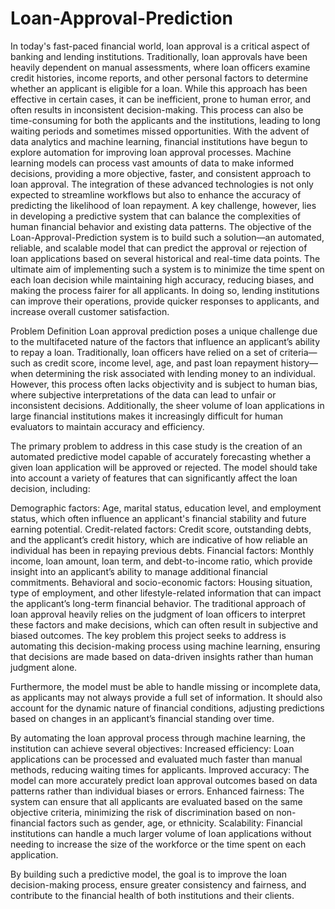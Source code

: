 # Loan-Approval-Prediction
In today's fast-paced financial world, loan approval is a critical aspect of banking and lending institutions. Traditionally, loan approvals have been heavily dependent on manual assessments, where loan officers examine credit histories, income reports, and other personal factors to determine whether an applicant is eligible for a loan. While this approach has been effective in certain cases, it can be inefficient, prone to human error, and often results in inconsistent decision-making. This process can also be time-consuming for both the applicants and the institutions, leading to long waiting periods and sometimes missed opportunities.
With the advent of data analytics and machine learning, financial institutions have begun to explore automation for improving loan approval processes. Machine learning models can process vast amounts of data to make informed decisions, providing a more objective, faster, and consistent approach to loan approval. The integration of these advanced technologies is not only expected to streamline workflows but also to enhance the accuracy of predicting the likelihood of loan repayment.
A key challenge, however, lies in developing a predictive system that can balance the complexities of human financial behavior and existing data patterns. The objective of the Loan-Approval-Prediction system is to build such a solution—an automated, reliable, and scalable model that can predict the approval or rejection of loan applications based on several historical and real-time data points.
The ultimate aim of implementing such a system is to minimize the time spent on each loan decision while maintaining high accuracy, reducing biases, and making the process fairer for all applicants. In doing so, lending institutions can improve their operations, provide quicker responses to applicants, and increase overall customer satisfaction.

Problem Definition
Loan approval prediction poses a unique challenge due to the multifaceted nature of the factors that influence an applicant’s ability to repay a loan. Traditionally, loan officers have relied on a set of criteria—such as credit score, income level, age, and past loan repayment history—when determining the risk associated with lending money to an individual. However, this process often lacks objectivity and is subject to human bias, where subjective interpretations of the data can lead to unfair or inconsistent decisions. Additionally, the sheer volume of loan applications in large financial institutions makes it increasingly difficult for human evaluators to maintain accuracy and efficiency.


The primary problem to address in this case study is the creation of an automated predictive model capable of accurately forecasting whether a given loan application will be approved or rejected. The model should take into account a variety of features that can significantly affect the loan decision, including:


Demographic factors: Age, marital status, education level, and employment status, which often influence an applicant's financial stability and future earning potential.
Credit-related factors: Credit score, outstanding debts, and the applicant’s credit history, which are indicative of how reliable an individual has been in repaying previous debts.
Financial factors: Monthly income, loan amount, loan term, and debt-to-income ratio, which provide insight into an applicant’s ability to manage additional financial commitments.
Behavioral and socio-economic factors: Housing situation, type of employment, and other lifestyle-related information that can impact the applicant’s long-term financial behavior.
The traditional approach of loan approval heavily relies on the judgment of loan officers to interpret these factors and make decisions, which can often result in subjective and biased outcomes. The key problem this project seeks to address is automating this decision-making process using machine learning, ensuring that decisions are made based on data-driven insights rather than human judgment alone.

Furthermore, the model must be able to handle missing or incomplete data, as applicants may not always provide a full set of information. It should also account for the dynamic nature of financial conditions, adjusting predictions based on changes in an applicant’s financial standing over time.

By automating the loan approval process through machine learning, the institution can achieve several objectives:
Increased efficiency: Loan applications can be processed and evaluated much faster than manual methods, reducing waiting times for applicants.
Improved accuracy: The model can more accurately predict loan approval outcomes based on data patterns rather than individual biases or errors.
Enhanced fairness: The system can ensure that all applicants are evaluated based on the same objective criteria, minimizing the risk of discrimination based on non-financial factors such as gender, age, or ethnicity.
Scalability: Financial institutions can handle a much larger volume of loan applications without needing to increase the size of the workforce or the time spent on each application.

By building such a predictive model, the goal is to improve the loan decision-making process, ensure greater consistency and fairness, and contribute to the financial health of both institutions and their clients.


